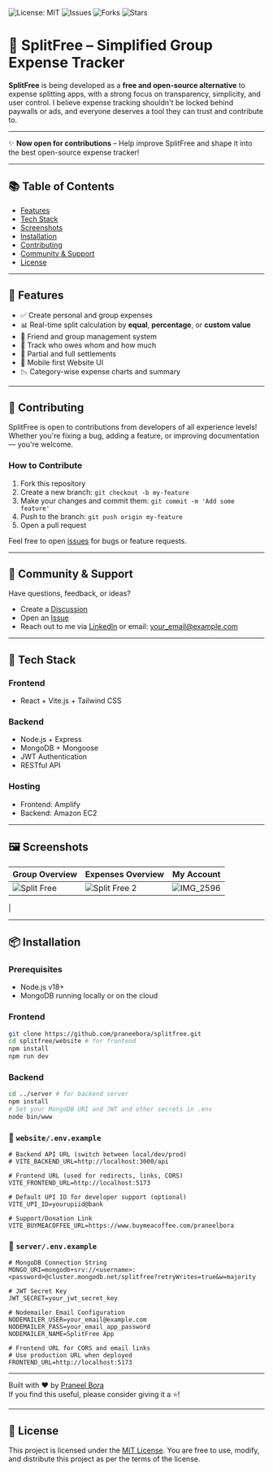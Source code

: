 ![License: MIT](https://img.shields.io/badge/License-MIT-green.svg)
![Issues](https://img.shields.io/github/issues/praneelbora/splitfree)
![Forks](https://img.shields.io/github/forks/praneelbora/splitfree)
![Stars](https://img.shields.io/github/stars/praneelbora/splitfree)

# 🧾 SplitFree – Simplified Group Expense Tracker

**SplitFree** is being developed as a **free and open-source alternative** to expense splitting apps, with a strong focus on transparency, simplicity, and user control. I believe expense tracking shouldn't be locked behind paywalls or ads, and everyone deserves a tool they can trust and contribute to.

---

✨ **Now open for contributions** – Help improve SplitFree and shape it into the best open-source expense tracker!

---

## 📚 Table of Contents
- [Features](#-features)
- [Tech Stack](#-tech-stack)
- [Screenshots](#-screenshots)
- [Installation](#-installation)
- [Contributing](#-contributing)
- [Community & Support](#-community--support)
- [License](#-license)

---

## 🚀 Features

- ✅ Create personal and group expenses
- 📊 Real-time split calculation by **equal**, **percentage**, or **custom value**
- 🤝 Friend and group management system
- 💸 Track who owes whom and how much
- 🔄 Partial and full settlements
- 📱 Mobile first Website UI
- 📉 Category-wise expense charts and summary

---

## 🤝 Contributing

SplitFree is open to contributions from developers of all experience levels! Whether you're fixing a bug, adding a feature, or improving documentation — you're welcome.

### How to Contribute

1. Fork this repository
2. Create a new branch: `git checkout -b my-feature`
3. Make your changes and commit them: `git commit -m 'Add some feature'`
4. Push to the branch: `git push origin my-feature`
5. Open a pull request

Feel free to open [issues](https://github.com/praneebora/splitfree/issues) for bugs or feature requests.

---

## 💬 Community & Support

Have questions, feedback, or ideas?

- Create a [Discussion](https://github.com/praneebora/splitfree/discussions)
- Open an [Issue](https://github.com/praneebora/splitfree/issues)
- Reach out to me via [LinkedIn](https://www.linkedin.com/in/praneelbora/) or email: your_email@example.com

---

## 🔧 Tech Stack

### Frontend
- React + Vite.js + Tailwind CSS

### Backend
- Node.js + Express
- MongoDB + Mongoose
- JWT Authentication
- RESTful API

### Hosting
- Frontend: Amplify
- Backend: Amazon EC2

---

## 🖼️ Screenshots

| Group Overview | Expenses Overview | My Account |
|----------------|---------------|----------------|
|![Split Free](https://github.com/user-attachments/assets/8ec34366-86d1-481e-8b82-7a234a7b4c79)| ![Split Free 2](https://github.com/user-attachments/assets/0200232d-1e11-473e-85f4-12072f8bd696) | ![IMG_2596](https://github.com/user-attachments/assets/89aeb1ca-33d2-4788-aae5-d0f998c07b20)
 |

---

## 📦 Installation

### Prerequisites
- Node.js v18+
- MongoDB running locally or on the cloud

### Frontend

```bash
git clone https://github.com/praneebora/splitfree.git
cd splitfree/website # for frontend
npm install
npm run dev
```

### Backend

```bash
cd ../server # for backend server
npm install
# Set your MongoDB URI and JWT and other secrets in .env
node bin/www
```
### 📁 `website/.env.example`

```env
# Backend API URL (switch between local/dev/prod)
# VITE_BACKEND_URL=http://localhost:3000/api

# Frontend URL (used for redirects, links, CORS)
VITE_FRONTEND_URL=http://localhost:5173

# Default UPI ID for developer support (optional)
VITE_UPI_ID=yourupiid@bank

# Support/Donation Link
VITE_BUYMEACOFFEE_URL=https://www.buymeacoffee.com/praneelbora
```

### 📁 `server/.env.example`

```env
# MongoDB Connection String
MONGO_URI=mongodb+srv://<username>:<password>@cluster.mongodb.net/splitfree?retryWrites=true&w=majority

# JWT Secret Key
JWT_SECRET=your_jwt_secret_key

# Nodemailer Email Configuration
NODEMAILER_USER=your_email@example.com
NODEMAILER_PASS=your_email_app_password
NODEMAILER_NAME=SplitFree App

# Frontend URL for CORS and email links
# Use production URL when deployed
FRONTEND_URL=http://localhost:5173
```

---

Built with ❤️ by [Praneel Bora](https://github.com/praneebora)  
If you find this useful, please consider giving it a ⭐️!

---

## 📄 License

This project is licensed under the [MIT License](./LICENSE). You are free to use, modify, and distribute this project as per the terms of the license.
